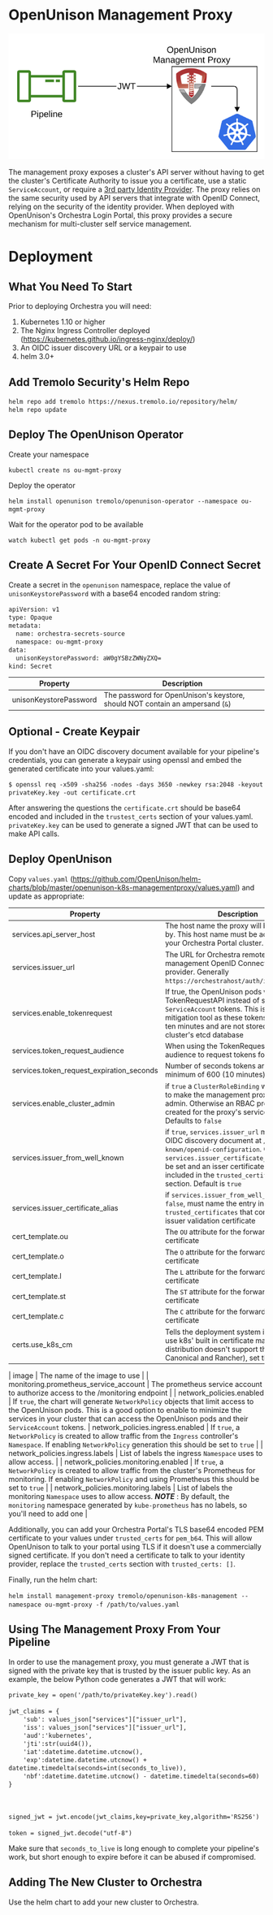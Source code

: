 # OpenUnison Management Proxy

![OpenUnison Management Proxy](imgs/openunison_qs_kubernetes.png)

The management proxy exposes a cluster's API server without having to get the cluster's Certificate Authority to issue you a certificate, use a static `ServiceAccount`, or require a [3rd party Identity Provider](https://www.tremolosecurity.com/post/pipelines-and-kubernetes-authentication).  The proxy relies on the same security used by API servers that integrate with OpenID Connect, relying on the security of the identity provider.  When deployed with OpenUnison's Orchestra Login Portal, this proxy provides a secure mechanism for multi-cluster self service management.

# Deployment


## What You Need To Start

Prior to deploying Orchestra you will need:

1. Kubernetes 1.10 or higher
2. The Nginx Ingress Controller deployed (https://kubernetes.github.io/ingress-nginx/deploy/)
3. An OIDC issuer discovery URL or a keypair to use
5. helm 3.0+


## Add Tremolo Security's Helm Repo

```
helm repo add tremolo https://nexus.tremolo.io/repository/helm/
helm repo update
```

## Deploy The OpenUnison Operator

Create your namespace
```
kubectl create ns ou-mgmt-proxy
```

Deploy the operator
```
helm install openunison tremolo/openunison-operator --namespace ou-mgmt-proxy
```

Wait for the operator pod to be available
```
watch kubectl get pods -n ou-mgmt-proxy
```

## Create A Secret For Your OpenID Connect Secret

Create a secret in the `openunison` namespace, replace the value of `unisonKeystorePassword` with a base64 encoded random string:

```
apiVersion: v1
type: Opaque
metadata:
  name: orchestra-secrets-source
  namespace: ou-mgmt-proxy
data:
  unisonKeystorePassword: aW0gYSBzZWNyZXQ=
kind: Secret
```

| Property | Description |
| -------- | ----------- |
| unisonKeystorePassword | The password for OpenUnison's keystore, should NOT contain an ampersand (`&`) |


## Optional - Create Keypair

If you don't have an OIDC discovery document available for your pipeline's credentials, you can generate a keypair using openssl and embed the generated certificate into your values.yaml:

```
$ openssl req -x509 -sha256 -nodes -days 3650 -newkey rsa:2048 -keyout privateKey.key -out certificate.crt
```

After answering the questions the `certificate.crt` should be base64 encoded and included in the `trustest_certs` section of your values.yaml.  `privateKey.key` can be used to generate a signed JWT that can be used to make API calls.


## Deploy OpenUnison

Copy `values.yaml` (https://github.com/OpenUnison/helm-charts/blob/master/openunison-k8s-managementproxy/values.yaml) and update as appropriate:

| Property | Description |
| -------- | ----------- |
| services.api_server_host | The host name the proxy will be accessible by.  This host name must be accessible by your Orchestra Portal cluster. |
| services.issuer_url | The URL for Orchestra remote management OpenID Connect identity provider.  Generally `https://orchestrahost/auth/idp/remotek8s` |
| services.enable_tokenrequest | If true, the OpenUnison pods will use the TokenRequestAPI instead of static `ServiceAccount` tokens.  This is a good risk mitigation tool as these tokens expire every ten minutes and are not stored in your cluster's etcd database |
| services.token_request_audience | When using the TokenRequestAPI, the audience to request tokens for. |
| services.token_request_expiration_seconds | Number of seconds tokens are valid, minimum of 600 (10 minutes) |
| services.enable_cluster_admin | if `true` a `ClusterRoleBinding` will be created to make the management proxy cluster admin.  Otherwise an RBAC profile must be created for the proxy's service account.  Defaults to `false` |
| services.issuer_from_well_known | if `true`, `services.issuer_url` must have an OIDC discovery document at `/.well-known/openid-configuration`.  Otherwise, `services.issuer_certificate_alias` must be set and an isser certificate must be included in the `trusted_certificates` section.  Default is `true` |
| services.issuer_certificate_alias | if `services.issuer_from_well_known` is `false`, must name the entry in `trusted_certificates` that containers the issuer validation certificate | 
| cert_template.ou | The `OU` attribute for the forward facing certificate |
| cert_template.o | The `O` attribute for the forward facing certificate |
| cert_template.l | The `L` attribute for the forward facing certificate |
| cert_template.st | The `ST` attribute for the forward facing certificate |
| cert_template.c | The `C` attribute for the forward facing certificate |
| certs.use_k8s_cm  | Tells the deployment system if you should use k8s' built in certificate manager.  If your distribution doesn't support this (such as Canonical and Rancher), set this to false |

| image | The name of the image to use |
| monitoring.prometheus_service_account | The prometheus service account to authorize access to the /monitoring endpoint |
| network_policies.enabled | If `true`, the chart will generate `NetworkPolicy` objects that limit access to the OpenUnison pods.  This is a good option to enable to minimize the services in your cluster that can access the OpenUnison pods and their `ServiceAccount` tokens.
| network_policies.ingress.enabled | If `true`, a `NetworkPolicy` is created to allow traffic from the `Ingress` controller's `Namespace`.  If enabling `NetworkPolicy` generation this should be set to `true` |
| network_policies.ingress.labels | List of labels the ingress `Namespace` uses to allow access. |
| network_policies.monitoring.enabled | If `true`, a `NetworkPolicy` is created to allow traffic from the cluster's Prometheus for monitoring.  If enabling `NetworkPolicy` and using Prometheus this should be set to `true` |
| network_policies.monitoring.labels | List of labels the monitoring `Namespace` uses to allow access. ***NOTE*** : By default, the `monitoring` namespace generated by `kube-prometheus` has no labels, so you'll need to add one |


Additionally, you can add your Orchestra Portal's TLS base64 encoded PEM certificate to your values under `trusted_certs` for `pem_b64`.  This will allow OpenUnison to talk to your portal using TLS if it doesn't use a commercially signed certificate.  If you don't need a certificate to talk to your identity provider, replace the `trusted_certs` section with `trusted_certs: []`.

Finally, run the helm chart:

`helm install management-proxy tremolo/openunison-k8s-management --namespace ou-mgmt-proxy -f /path/to/values.yaml`

## Using The Management Proxy From Your Pipeline

In order to use the management proxy, you must generate a JWT that is signed with the private key that is trusted by the issuer public key.  As an example, the below Python code generates a JWT that will work:

```
private_key = open('/path/to/privateKey.key').read()

jwt_claims = {
    'sub': values_json["services"]["issuer_url"],
    'iss': values_json["services"]["issuer_url"],
    'aud':'kubernetes',
    'jti':str(uuid4()),
    'iat':datetime.datetime.utcnow(),
    'exp':datetime.datetime.utcnow() + datetime.timedelta(seconds=int(seconds_to_live)),
    'nbf':datetime.datetime.utcnow() - datetime.timedelta(seconds=60)
}



signed_jwt = jwt.encode(jwt_claims,key=private_key,algorithm='RS256')

token = signed_jwt.decode("utf-8")
```

Make sure that `seconds_to_live` is long enough to complete your pipeline's work, but short enough to expire before it can be abused if compromised.

## Adding The New Cluster to Orchestra

Use the helm chart to add your new cluster to Orchestra.  

